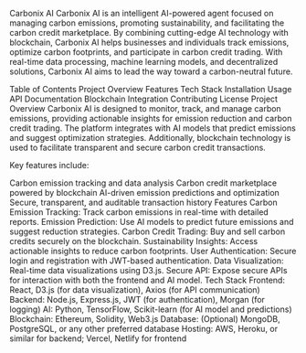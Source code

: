 Carbonix AI
Carbonix AI is an intelligent AI-powered agent focused on managing carbon emissions, promoting sustainability, and facilitating the carbon credit marketplace. By combining cutting-edge AI technology with blockchain, Carbonix AI helps businesses and individuals track emissions, optimize carbon footprints, and participate in carbon credit trading. With real-time data processing, machine learning models, and decentralized solutions, Carbonix AI aims to lead the way toward a carbon-neutral future.

Table of Contents
Project Overview
Features
Tech Stack
Installation
Usage
API Documentation
Blockchain Integration
Contributing
License
Project Overview
Carbonix AI is designed to monitor, track, and manage carbon emissions, providing actionable insights for emission reduction and carbon credit trading. The platform integrates with AI models that predict emissions and suggest optimization strategies. Additionally, blockchain technology is used to facilitate transparent and secure carbon credit transactions.

Key features include:

Carbon emission tracking and data analysis
Carbon credit marketplace powered by blockchain
AI-driven emission predictions and optimization
Secure, transparent, and auditable transaction history
Features
Carbon Emission Tracking: Track carbon emissions in real-time with detailed reports.
Emission Prediction: Use AI models to predict future emissions and suggest reduction strategies.
Carbon Credit Trading: Buy and sell carbon credits securely on the blockchain.
Sustainability Insights: Access actionable insights to reduce carbon footprints.
User Authentication: Secure login and registration with JWT-based authentication.
Data Visualization: Real-time data visualizations using D3.js.
Secure API: Expose secure APIs for interaction with both the frontend and AI model.
Tech Stack
Frontend: React, D3.js (for data visualization), Axios (for API communication)
Backend: Node.js, Express.js, JWT (for authentication), Morgan (for logging)
AI: Python, TensorFlow, Scikit-learn (for AI model and predictions)
Blockchain: Ethereum, Solidity, Web3.js
Database: (Optional) MongoDB, PostgreSQL, or any other preferred database
Hosting: AWS, Heroku, or similar for backend; Vercel, Netlify for frontend


